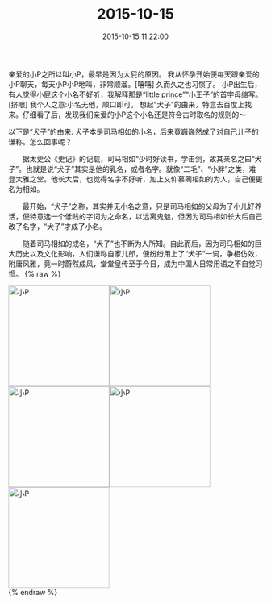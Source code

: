 ﻿---
title: 2015-10-15
date: 2015-10-15 11:22:00
tags:
categories: 妈妈
---
亲爱的小P之所以叫小P，最早是因为大屁的原因。
我从怀孕开始便每天跟亲爱的小P聊天，每天小P小P地叫，非常顺溜。[嘻嘻]
久而久之也习惯了。
小P出生后，有人觉得小屁这个小名不好听，我解释那是“little prince”“小王子”的首字母缩写。[挤眼]
我个人之意:小名无他，顺口即可。
想起“犬子”的由来，特意去百度上找来。仔细看了后，发现我们亲爱的小P这个小名还是符合古时取名的规则的～

以下是“犬子”的由来:
犬子本是司马相如的小名，后来竟巍巍然成了对自己儿子的谦称。怎么回事呢？

　　据太史公《史记》的记载，司马相如“少时好读书，学击剑，故其亲名之曰“犬子”。也就是说“犬子”其实是他的乳名，或者名字。就像“二毛”、“小胖”之类，难登大雅之堂。他长大后，也觉得名字不好听，加上又仰慕蔺相如的为人，自己便更名为相如。

　　最开始，“犬子”之称，其实并无小名之意，只是司马相如的父母为了小儿好养活，便特意选一个低贱的字词为之命名，以远离鬼魅，但因为司马相如长大后自己改了名字，“犬子”才成了小名。

　　随着司马相如的成名，“犬子”也不断为人所知。自此而后，因为司马相如的巨大历史以及文化影响，人们谦称自家儿郎，便纷纷用上了“犬子”一词，争相仿效，附庸风雅，竟一时蔚然成风，堂堂皇传至于今日，成为中国人日常用语之不自觉习惯。
{% raw %}
<div style="width:500 px">
<div style="float:left; width:100 px"><img src="/images/微信图片_20171011163714.jpg" width="200" alt="小P"></div>
<div style="float:left; width:100 px"><img src="/images/微信图片_20171011163727.jpg" width="200" alt="小P"></div>
<div style="float:left; width:100 px"><img src="/images/微信图片_20171011163737.jpg" width="200" alt="小P"></div>
<div style="float:left; width:100 px"><img src="/images/微信图片_20171011163746.jpg" width="200" alt="小P"></div>
<div style="float:left; width:100 px"><img src="/images/微信图片_20171011163755.jpg" width="200" alt="小P"></div>
<div style="clear:both"></div>
</div>
{% endraw %}
